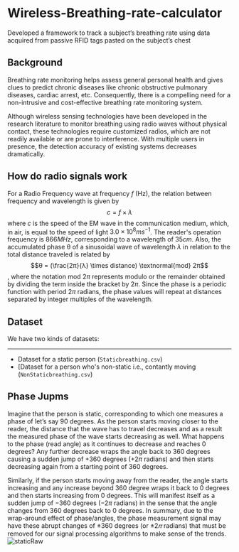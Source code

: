 # Wireless-Breathing-rate-calculator
Developed a framework to track a subject’s breathing rate using data acquired from passive RFID tags pasted on the subject’s chest
## Background
Breathing rate monitoring helps assess general personal health and gives clues to predict chronic diseases like chronic obstructive pulmonary diseases, cardiac arrest, etc. Consequently, there is a compelling need for a non-intrusive and cost-effective breathing rate monitoring system.

Although wireless sensing technologies have been developed in the research literature to monitor breathing using radio waves without physical contact, these technologies require customized radios, which are not readily available or are prone to interference. With multiple users in presence, the detection accuracy of existing systems decreases dramatically.

## How do radio signals work
For a Radio Frequency wave at frequency $f$ (Hz), the relation between frequency and wavelength is given by $$c = f \times \lambda$$ where $c$ is the speed of the EM wave in the communication medium, which, in air, is equal to the speed of light $3.0 \times 10^{8} ms^{−1}$. The reader's operation frequency is $866 MHz$, corresponding to a wavelength of $35cm$. Also, the accumulated phase θ of a sinusoidal wave of wavelength $λ$ in relation to the total distance traveled is related by $$θ = (\frac{2π}{λ} \times distance) \textnormal{mod} 2π$$, where the notation mod $2π$ represents modulo or the remainder obtained by dividing the term inside the bracket by $2π$. Since the phase is a periodic function with period $2π$ radians, the phase values will  repeat at distances separated by integer multiples of the wavelength.

## Dataset
We have two kinds of datasets:
***
* Dataset for a static person (`Staticbreathing.csv`)
* [Dataset for a person who's non-static i.e., contantly moving (`NonStaticbreathing.csv`)

## Phase Jupms
Imagine that the person is static, corresponding to which one measures a phase of let’s say $90$ degrees. As the person starts moving closer to the reader, the distance that the wave has to travel decreases and as a result the measured phase of the wave starts decreasing as well. What happens to the phase (read angle) as it continues to decrease and reaches $0$ degrees? Any further decrease wraps the angle back to $360$ degrees causing a sudden jump of $+360$ degrees ($+2π$ radians) and then starts decreasing again from a starting point of 360 degrees. 

Similarly, if the person starts moving away from the reader, the angle starts increasing and any increase beyond $360$ degree wraps it back to $0$ degrees and then starts increasing from $0$ degrees. This will manifest itself as a sudden jump of $-360$ degrees ($-2π$ radians) in the sense that the angle changes from $360$ degrees back to $0$ degrees. In summary, due to the wrap-around effect of phase/angles, the phase measurement signal may have these abrupt changes of $± 360$ degrees (or $± 2𝜋$ radians) that must be removed for our signal processing algorithms to make sense of the trends. 
![staticRaw](https://github.com/MohtashimButt/Wireless-Breathing-rate-calculator/assets/87702903/857ff9a4-6282-4523-a1e0-1df272e33e8b)
